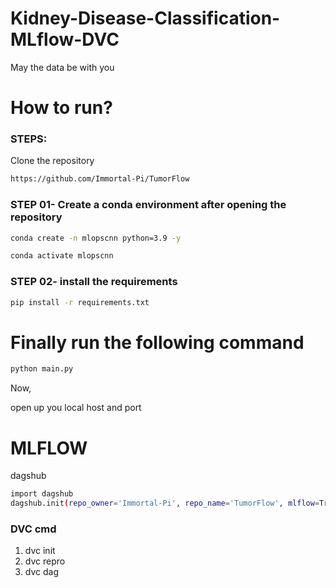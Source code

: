 
# Kidney-Disease-Classification-MLflow-DVC

May the data be with you 

# How to run?

### STEPS:
Clone the repository
```bash
https://github.com/Immortal-Pi/TumorFlow
```

### STEP 01- Create a conda environment after opening the repository
```bash 
conda create -n mlopscnn python=3.9 -y
```
```bash 
conda activate mlopscnn
```

### STEP 02- install the requirements
```bash
pip install -r requirements.txt
```

# Finally run the following command
```bash
python main.py
```

Now,

open up you local host and port

# MLFLOW 

dagshub 

```bash
import dagshub
dagshub.init(repo_owner='Immortal-Pi', repo_name='TumorFlow', mlflow=True)
```

### DVC cmd 

1. dvc init 
2. dvc repro
3. dvc dag 
